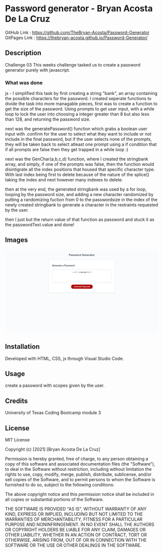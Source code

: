 # Password generator - Bryan Acosta De La Cruz
GitHub Link : https://github.com/TheBryan-Acosta/Password-Generator
GitPages Link : https://thebryan-acosta.github.io/Password-Generator/
## Description
Challenge 03  This weeks challenge tasked us to create a password generator purely with javascript.
### What was done
js - I simplified this task by first creating a string "bank", an array containing the possible characters for the password. I created seperate functions to divide the task into more managable pieces, first was to create a function to get the size of the password. Using prompts to get user input, with a while loop to lock the user into choosing a integer greater than 8 but also less than 128, and returning the password size.

next was the generatePassword() function which grabs a boolean user input with 
.confirm for the user to select what they want to include or not include in the final password, but if the user selects none of the prompts, they will be taken back to select atleast one prompt using a if condition that if all prompts are false then they get trapped in a while loop :)

next was the GenChar(a,b,c,d) function, where I created the stringbank array, and simply, if one of the prompts was false, then the function would disintigrate all the index positions that housed that specific character type. With last index being first to delete because of the nature of the splice() taking the index and next however many indexes to delete.

then at the very end, the generated stringbank was used by a for loop, looping by the password size, and adding a new character randomized by putting a randomizing fuction from 0 to the passwordsize in the index of the newly created stringbank to generate a character in the restraints requested by the user.

then I just but the return value of that function as password and stuck it as the passwordText.value and done!

## Images
![PasswordGenerator](Develop\passgen.png?raw=true "passgen")
## Installation
Developed with HTML, CSS, js through Visual Studio Code.

## Usage
create a password with scopes given by the user.

## Credits
University of Texas Coding Bootcamp module 3

## License

MIT License

Copyright (c) [2021] [Bryan Acosta De La Cruz]

Permission is hereby granted, free of charge, to any person obtaining a copy
of this software and associated documentation files (the "Software"), to deal
in the Software without restriction, including without limitation the rights
to use, copy, modify, merge, publish, distribute, sublicense, and/or sell
copies of the Software, and to permit persons to whom the Software is
furnished to do so, subject to the following conditions:

The above copyright notice and this permission notice shall be included in all
copies or substantial portions of the Software.

THE SOFTWARE IS PROVIDED "AS IS", WITHOUT WARRANTY OF ANY KIND, EXPRESS OR
IMPLIED, INCLUDING BUT NOT LIMITED TO THE WARRANTIES OF MERCHANTABILITY,
FITNESS FOR A PARTICULAR PURPOSE AND NONINFRINGEMENT. IN NO EVENT SHALL THE
AUTHORS OR COPYRIGHT HOLDERS BE LIABLE FOR ANY CLAIM, DAMAGES OR OTHER
LIABILITY, WHETHER IN AN ACTION OF CONTRACT, TORT OR OTHERWISE, ARISING FROM,
OUT OF OR IN CONNECTION WITH THE SOFTWARE OR THE USE OR OTHER DEALINGS IN THE
SOFTWARE.